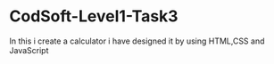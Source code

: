 # CodSoft-Level1-Task3
In this i create a calculator
i have designed it by using HTML,CSS and JavaScript
